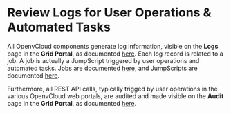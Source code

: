 # Review Logs for User Operations & Automated Tasks

All OpenvCloud components generate log information, visible on the **Logs** page in the **Grid Portal**, as documented [here](../gridportal/logs.md). Each log record is related to a job. A job is actually a JumpScript triggered by user operations and automated tasks. Jobs are documented [here](../gridportal/jobs.md), and JumpScripts are documented [here](../gridportal/jumpscripts.md).

Furthermore, all REST API calls, typically trigged by user operations in the various OpenvCloud web portals, are audited and made visible on the **Audit** page in the **Grid Portal**, as documented [here](../gridportal/audits.md).


